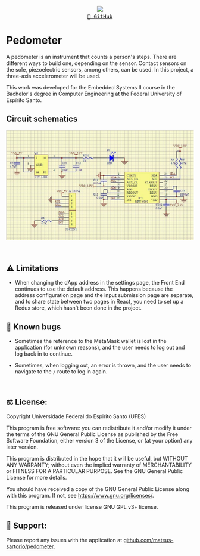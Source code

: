 <p align="center">
  <img src="https://skillicons.dev/icons?i=linux,c,bash" /> <br/>
  <a href="https://github.com/mateus-sartorio/pedometer"><kbd>🔵 GitHub</kbd></a>
</p>

# Pedometer

A pedometer is an instrument that counts a person's steps. There are different ways to build one, depending on the sensor. Contact sensors on the sole, piezoelectric sensors, among others, can be used. In this project, a three-axis accelerometer will be used.

This work was developed for the Embedded Systems II course in the Bachelor's degree in Computer Engineering at the Federal University of Espírito Santo.

## Circuit schematics

![schematics](./assets/images/esquematico.jpg)

<br/>


## ⚠️ Limitations

- When changing the dApp address in the settings page, the Front End continues to use the default address. This happens because the address configuration page and the input submission page are separate, and to share state between two pages in React, you need to set up a Redux store, which hasn't been done in the project.


## 🐞 Known bugs

- Sometimes the reference to the MetaMask wallet is lost in the application (for unknown reasons), and the user needs to log out and log back in to continue.

- Sometimes, when logging out, an error is thrown, and the user needs to navigate to the `/` route to log in again.

<br/>


## ⚖️ License:

Copyright Universidade Federal do Espirito Santo (UFES)

This program is free software: you can redistribute it and/or modify it under the terms of the GNU General Public License as published by the Free Software Foundation, either version 3 of the License, or (at your option) any later version.

This program is distributed in the hope that it will be useful, but WITHOUT ANY WARRANTY; without even the implied warranty of MERCHANTABILITY or FITNESS FOR A PARTICULAR PURPOSE.  See the GNU General Public License for more details.

You should have received a copy of the GNU General Public License along with this program.  If not, see <https://www.gnu.org/licenses/>.

This program is released under license GNU GPL v3+ license.


## 🛟 Support:

Please report any issues with the application at [github.com/mateus-sartorio/pedometer](https://github.com/mateus-sartorio/pedometer).